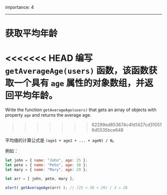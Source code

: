 importance: 4

---

# 获取平均年龄

<<<<<<< HEAD
编写 `getAverageAge(users)` 函数，该函数获取一个具有 `age` 属性的对象数组，并返回平均年龄。
=======
Write the function `getAverageAge(users)` that gets an array of objects with property `age` and returns the average age.
>>>>>>> 62299ed853674c4fd1427cd310516d5535bce648

平均值的计算公式是 `(age1 + age2 + ... + ageN) / N`。

例如：

```js no-beautify
let john = { name: "John", age: 25 };
let pete = { name: "Pete", age: 30 };
let mary = { name: "Mary", age: 29 };

let arr = [ john, pete, mary ];

alert( getAverageAge(arr) ); // (25 + 30 + 29) / 3 = 28
```
